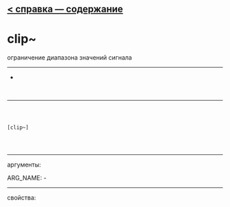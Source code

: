 [< справка — содержание](index.html)
---

# clip~


ограничение диапазона значений сигнала

---

-
<br>


---


```



[clip~]


            
```

---
аргументы:

ARG_NAME: -<br>

---
свойства:


